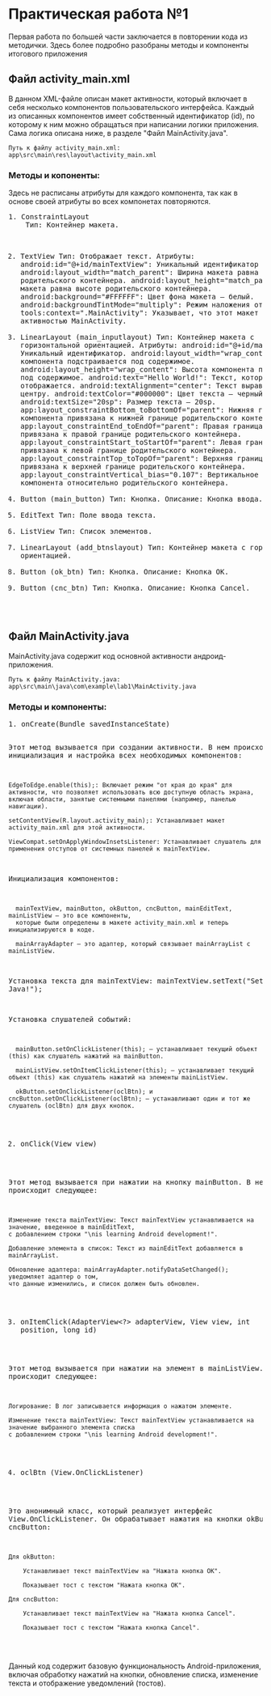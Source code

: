 <h1>Практическая работа №1</h1>

<p>Первая работа по большей части заключается в повторении кода из методички.
    Здесь более подробно разобраны методы и компоненты итогового приложения</p>

<h2>Файл activity_main.xml</h2>
<p>
    В данном XML-файле описан макет активности, который включает в себя несколько компонентов пользовательского интерфейса.
    Каждый из описанных компонентов имеет собственный идентификатор (id), по которому к ним можно обращаться при написании логики приложения.
    Сама логика описана ниже, в разделе "Файл MainActivity.java".

    Путь к файлу activity_main.xml: app\src\main\res\layout\activity_main.xml
</p>
<h3>Методы и копоненты:</h3>
<p>Здесь не расписаны атрибуты для каждого компонента, так как в основе своей атрибуты во всех компонетах повторяются.</p>
<pre>
1. ConstraintLayout
    Тип: Контейнер макета.

2. TextView
    Тип: Отображает текст.
    Атрибуты:
    android:id="@+id/mainTextView": Уникальный идентификатор макета.
    android:layout_width="match_parent": Ширина макета равна ширине родительского контейнера.
    android:layout_height="match_parent": Высота макета равна высоте родительского контейнера.
    android:background="#FFFFFF": Цвет фона макета — белый.
    android:backgroundTintMode="multiply": Режим наложения оттенка фона.
    tools:context=".MainActivity": Указывает, что этот макет связан с активностью MainActivity.
3. LinearLayout (main_inputlayout)
    Тип: Контейнер макета с горизонтальной ориентацией.
    Атрибуты:
    android:id="@+id/main_textview": Уникальный идентификатор.
    android:layout_width="wrap_content": Ширина компонента подстраивается под содержимое.
    android:layout_height="wrap_content": Высота компонента подстраивается под содержимое.
    android:text="Hello World!": Текст, который отображается.
    android:textAlignment="center": Текст выравнивается по центру.
    android:textColor="#000000": Цвет текста — черный.
    android:textSize="20sp": Размер текста — 20sp.
    app:layout_constraintBottom_toBottomOf="parent": Нижняя граница компонента привязана к нижней границе родительского контейнера.
    app:layout_constraintEnd_toEndOf="parent": Правая граница компонента привязана к правой границе родительского контейнера.
    app:layout_constraintStart_toStartOf="parent": Левая граница компонента привязана к левой границе родительского контейнера.
    app:layout_constraintTop_toTopOf="parent": Верхняя граница компонента привязана к верхней границе родительского контейнера.
    app:layout_constraintVertical_bias="0.107": Вертикальное смещение компонента относительно родительского контейнера.
4. Button (main_button)
    Тип: Кнопка.
   Описание: Кнопка ввода.
6. EditText
    Тип: Поле ввода текста.
7. ListView
    Тип: Список элементов.
8. LinearLayout (add_btnslayout)
    Тип: Контейнер макета с горизонтальной ориентацией.
9. Button (ok_btn)
    Тип: Кнопка.
   Описание: Кнопка ОК.
10. Button (cnc_btn)
    Тип: Кнопка.
   Описание: Кнопка Cancel.
</pre>

<h2>Файл MainActivity.java</h2>

<p>
    MainActivity.java содержит код основной активности андроид-приложения.

    Путь к файлу MainActivity.java:  app\src\main\java\com\example\lab1\MainActivity.java
</p>
<h3>Методы и компоненты:</h3>
<pre>
1. onCreate(Bundle savedInstanceState)

Этот метод вызывается при создании активности.
В нем происходит инициализация и настройка всех необходимых компонентов:

    EdgeToEdge.enable(this);: Включает режим "от края до края" для активности, что позволяет использовать всю доступную область экрана,
    включая области, занятые системными панелями (например, панелью навигации).

    setContentView(R.layout.activity_main);: Устанавливает макет activity_main.xml для этой активности.

    ViewCompat.setOnApplyWindowInsetsListener: Устанавливает слушатель для применения отступов от системных панелей к mainTextView.

  Инициализация компонентов:

      mainTextView, mainButton, okButton, cncButton, mainEditText, mainListView — это все компоненты,
      которые были определены в макете activity_main.xml и теперь инициализируются в коде.

      mainArrayAdapter — это адаптер, который связывает mainArrayList с mainListView.

  Установка текста для mainTextView: mainTextView.setText("Set in Java!");

  Установка слушателей событий:

      mainButton.setOnClickListener(this); — устанавливает текущий объект (this) как слушатель нажатий на mainButton.

      mainListView.setOnItemClickListener(this); — устанавливает текущий объект (this) как слушатель нажатий на элементы mainListView.

      okButton.setOnClickListener(oclBtn); и cncButton.setOnClickListener(oclBtn); — устанавливают один и тот же слушатель (oclBtn) для двух кнопок.

2. onClick(View view)

Этот метод вызывается при нажатии на кнопку mainButton. В нем происходит следующее:

    Изменение текста mainTextView: Текст mainTextView устанавливается на значение, введенное в mainEditText,
    с добавлением строки "\nis learning Android development!".

    Добавление элемента в список: Текст из mainEditText добавляется в mainArrayList.

    Обновление адаптера: mainArrayAdapter.notifyDataSetChanged(); уведомляет адаптер о том,
    что данные изменились, и список должен быть обновлен.

3. onItemClick(AdapterView<?> adapterView, View view, int position, long id)

Этот метод вызывается при нажатии на элемент в mainListView. В нем происходит следующее:

    Логирование: В лог записывается информация о нажатом элементе.

    Изменение текста mainTextView: Текст mainTextView устанавливается на значение выбранного элемента списка
    с добавлением строки "\nis learning Android development!".

4. oclBtn (View.OnClickListener)

Это анонимный класс, который реализует интерфейс View.OnClickListener.
Он обрабатывает нажатия на кнопки okButton и cncButton:

    Для okButton:

        Устанавливает текст mainTextView на "Нажата кнопка OK".

        Показывает тост с текстом "Нажата кнопка OK".

    Для cncButton:

        Устанавливает текст mainTextView на "Нажата кнопка Cancel".

        Показывает тост с текстом "Нажата кнопка Cancel".
  </pre>
  <p>
      Данный код содержит базовую функциональность Android-приложения, 
включая обработку нажатий на кнопки, обновление списка, изменение текста и отображение уведомлений (тостов).
  </p>
